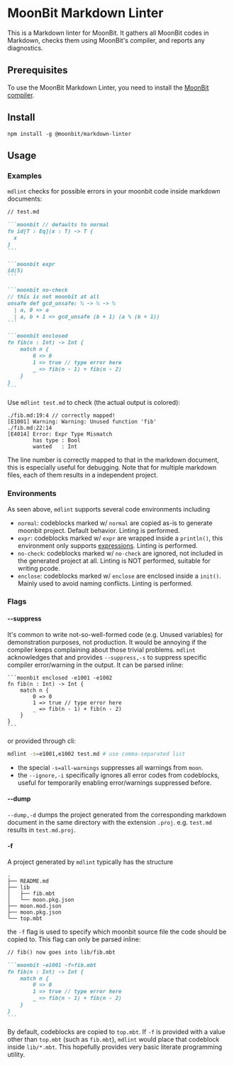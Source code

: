 # MoonBit Markdown Linter

This is a Markdown linter for MoonBit. It gathers all MoonBit codes in Markdown, checks them using MoonBit's compiler, and reports any diagnostics.

## Prerequisites

To use the MoonBit Markdown Linter, you need to install the [MoonBit compiler](https://www.moonbitlang.com/download/).

## Install

```
npm install -g @moonbit/markdown-linter
```

## Usage

### Examples

`mdlint` checks for possible errors in your moonbit code inside markdown documents:

````markdown
// test.md

```moonbit // defaults to normal
fn id[T : Eq](x : T) -> T {
  x
}
```

```moonbit expr
id(5)
```

```moonbit no-check
// this is not moonbit at all
unsafe def gcd_unsafe: ℕ -> ℕ -> ℕ
  | a, 0 => a
  | a, b + 1 => gcd_unsafe (b + 1) (a % (b + 1))
```

```moonbit enclosed
fn fib(n : Int) -> Int {
    match n {
        0 => 0
        1 => true // type error here
        _ => fib(n - 1) + fib(n - 2)
    }
}
```
````

Use `mdlint test.md` to check (the actual output is colored):

```
./fib.md:19:4 // correctly mapped!
[E1001] Warning: Warning: Unused function 'fib'
./fib.md:22:14
[E4014] Error: Expr Type Mismatch
        has type : Bool
        wanted   : Int
```

The line number is correctly mapped to that in the markdown document, this is especially useful for debugging. Note that for multiple markdown files, each of them results in a independent project.

### Environments

As seen above, `mdlint` supports several code environments including

- `normal`: codeblocks marked w/ `normal` are copied as-is to generate moonbit project. Default behavior. Linting is performed.
- `expr`: codeblocks marked w/ `expr` are wrapped inside a `println()`, this environment only supports [expressions](https://www.moonbitlang.com/docs/syntax#expressions-and-statements). Linting is performed.
- `no-check`: codeblocks marked w/ `no-check` are ignored, not included in the generated project at all. Linting is NOT performed, suitable for writing pcode.
- `enclose`: codeblocks marked w/ `enclose` are enclosed inside a `init()`. Mainly used to avoid naming conflicts. Linting is performed.

### Flags

#### --suppress

It's common to write not-so-well-formed code (e.g. Unused variables) for demonstration purposes, not production. It would be annoying if the compiler keeps complaining about those trivial problems. `mdlint` acknowledges that and provides `--suppress,-s` to suppress specific compiler error/warning in the output. It can be parsed inline:

````
```moonbit enclosed -e1001 -e1002
fn fib(n : Int) -> Int {
    match n {
        0 => 0
        1 => true // type error here
        _ => fib(n - 1) + fib(n - 2)
    }
}
```
````

or provided through cli:

```bash
mdlint -s=e1001,e1002 test.md # use comma-separated list
```

- the special `-s=all-warnings` suppresses all warnings from `moon`.
- the `--ignore,-i` specifically ignores all error codes from codeblocks, useful for temporarily enabling error/warnings suppressed before.

#### --dump

`--dump,-d` dumps the project generated from the corresponding markdown document in the same directory with the extension `.proj`. e.g. `test.md` results in `test.md.proj`.

#### -f

A project generated by `mdlint` typically has the structure

```
.
├── README.md
├── lib
│   ├── fib.mbt
│   └── moon.pkg.json
├── moon.mod.json
├── moon.pkg.json
└── top.mbt
```

the `-f` flag is used to specify which moonbit source file the code should be copied to. This flag can only be parsed inline:

````markdown
// fib() now goes into lib/fib.mbt

```moonbit -e1001 -f=fib.mbt
fn fib(n : Int) -> Int {
    match n {
        0 => 0
        1 => true // type error here
        _ => fib(n - 1) + fib(n - 2)
    }
}
```
````

By default, codeblocks are copied to `top.mbt`. If `-f` is provided with a value other than `top.mbt` (such as `fib.mbt`), `mdlint` would place that codeblock inside `lib/*.mbt`. This hopefully provides very basic literate programming utility.
